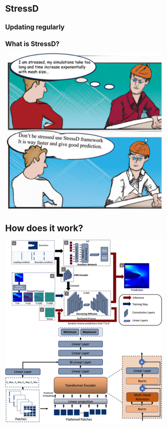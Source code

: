 # StressD

## Updating regularly

## What is StressD?

![Use Case](./assets/memes2.png)

# How does it work?
![overview](./assets/overview.png)
![transformer](./assets/transformer.png)

